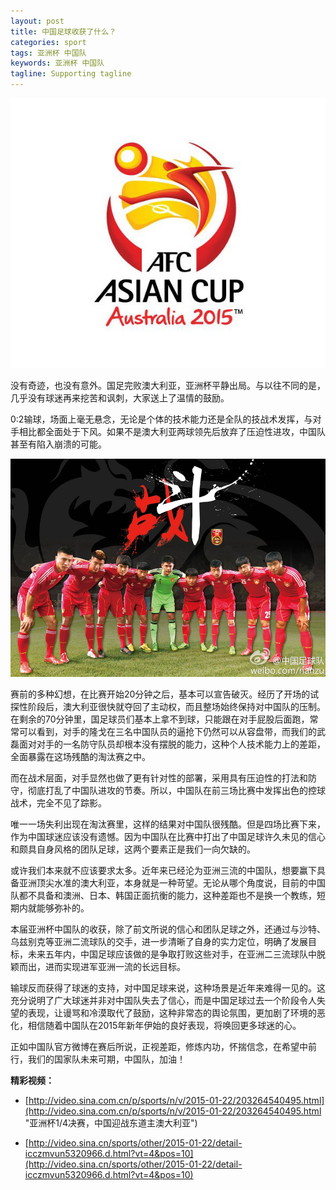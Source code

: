 ```yaml
---
layout: post
title: 中国足球收获了什么？
categories: sport
tags: 亚洲杯 中国队 
keywords: 亚洲杯 中国队
tagline: Supporting tagline
---
```

<img src="/assets/pictures/Sports/AsianCup.jpg">

没有奇迹，也没有意外。国足完败澳大利亚，亚洲杯平静出局。与以往不同的是，几乎没有球迷再来挖苦和讽刺，大家送上了温情的鼓励。

0:2输球，场面上毫无悬念，无论是个体的技术能力还是全队的技战术发挥，与对手相比都全面处于下风。如果不是澳大利亚两球领先后放弃了压迫性进攻，中国队甚至有陷入崩溃的可能。

<img src="/assets/pictures/Sports/china.jpg">

赛前的多种幻想，在比赛开始20分钟之后，基本可以宣告破灭。经历了开场的试探性阶段后，澳大利亚很快就夺回了主动权，而且整场始终保持对中国队的压制。在剩余的70分钟里，国足球员们基本上拿不到球，只能跟在对手屁股后面跑，常常可以看到，对手的隆戈在三名中国队员的逼抢下仍然可以从容盘带，而我们的武磊面对对手的一名防守队员却根本没有摆脱的能力，这种个人技术能力上的差距，全面暴露在这场残酷的淘汰赛之中。

而在战术层面，对手显然也做了更有针对性的部署，采用具有压迫性的打法和防守，彻底打乱了中国队进攻的节奏。所以，中国队在前三场比赛中发挥出色的控球战术，完全不见了踪影。

唯一一场失利出现在淘汰赛里，这样的结果对中国队很残酷。但是四场比赛下来，作为中国球迷应该没有遗憾。因为中国队在比赛中打出了中国足球许久未见的信心和颇具自身风格的团队足球，这两个要素正是我们一向欠缺的。

或许我们本来就不应该要求太多。近年来已经沦为亚洲三流的中国队，想要赢下具备亚洲顶尖水准的澳大利亚，本身就是一种苛望。无论从哪个角度说，目前的中国队都不具备和澳洲、日本、韩国正面抗衡的能力，这种差距也不是换一个教练，短期内就能够弥补的。

本届亚洲杯中国队的收获，除了前文所说的信心和团队足球之外，还通过与沙特、乌兹别克等亚洲二流球队的交手，进一步清晰了自身的实力定位，明确了发展目标，未来五年内，中国足球应该做的是争取打败这些对手，在亚洲二三流球队中脱颖而出，进而实现进军亚洲一流的长远目标。

输球反而获得了球迷的支持，对中国足球来说，这种场景是近年来难得一见的。这充分说明了广大球迷并非对中国队失去了信心，而是中国足球过去一个阶段令人失望的表现，让谩骂和冷漠取代了鼓励，这种非常态的舆论氛围，更加剧了环境的恶化，相信随着中国队在2015年新年伊始的良好表现，将唤回更多球迷的心。

正如中国队官方微博在赛后所说，正视差距，修炼内功，怀揣信念，在希望中前行，我们的国家队未来可期，中国队，加油！

**精彩视频：**

- [http://video.sina.com.cn/p/sports/n/v/2015-01-22/203264540495.html](http://video.sina.com.cn/p/sports/n/v/2015-01-22/203264540495.html "亚洲杯1/4决赛，中国迎战东道主澳大利亚")


- [http://video.sina.cn/sports/other/2015-01-22/detail-icczmvun5320966.d.html?vt=4&pos=10](http://video.sina.cn/sports/other/2015-01-22/detail-icczmvun5320966.d.html?vt=4&pos=10)

